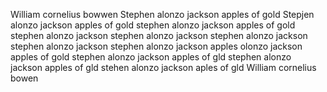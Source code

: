  William cornelius bowwen
 Stephen alonzo jackson apples of gold
Stepjen alonzo jackson apples of gold
stephen alonzo jackson apples of gold 
stephen alonzo jackson
stephen alonzo jackson 
stephen alonzo jackson
stephen alonzo jackson
stephen alonzo jackson
apples olonzo jackson apples of gold stephen alonzo jackson apples of gld stephen alonzo jackson apples of gld stehen alonzo jackson aples of gld
William cornelius bowen
